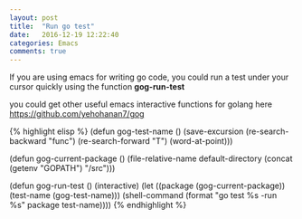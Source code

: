 ```yaml
---
layout: post
title:  "Run go test"
date:   2016-12-19 12:22:40
categories: Emacs
comments: true
---
```


If you are using emacs for writing go code, you could run a test under your cursor quickly using the function **gog-run-test**

you could get other useful emacs interactive functions for golang here https://github.com/yehohanan7/gog


{% highlight elisp %}
(defun gog-test-name ()
  (save-excursion
    (re-search-backward "func")
    (re-search-forward "T")
    (word-at-point)))

(defun gog-current-package ()
  (file-relative-name default-directory (concat (getenv "GOPATH") "/src")))

(defun gog-run-test ()
  (interactive)
  (let ((package (gog-current-package))
        (test-name (gog-test-name)))
    (shell-command (format "go test %s -run %s" package test-name))))
{% endhighlight %}

